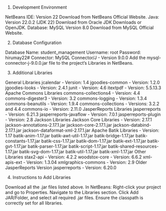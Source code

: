 1. Development Environment

NetBeans IDE: Version 22
Download from NetBeans Official Website.
Java: Version 22.0.2 (JDK 22)
Download from Oracle JDK Downloads or OpenJDK.
Database: MySQL Version 8.0
Download from MySQL Official Website.

2. Database Configuration

Database Name: student_management
Username: root
Password: hirumay22#
Connector: MySQL Connector/J - Version 9.0.0
Add the mysql-connector-j-9.0.0.jar file to the project’s Libraries in NetBeans.

3. Additional Libraries

General Libraries
jcalendar - Version: 1.4
jgoodies-common - Version: 1.2.0
jgoodies-looks - Version: 2.4.1
junit - Version: 4.6
itextpdf - Version: 5.5.13.3
Apache Commons Libraries
commons-collections4 - Version: 4.4
commons-digester3 - Version: 3.2
commons-logging - Version: 1.3.4
commons-beanutils - Version: 1.9.4
commons-collections - Versions: 3.2.2 and 4.4
commons-io - Version: 2.11.0
JasperReports Libraries
jasperreports - Version: 6.21.3
jasperreports-javaflow - Version: 7.0.1
jasperreports-plugin - Version: 2.8
Jackson Libraries
Jackson Core Libraries - Version: 2.17.1
jackson-annotations-2.17.1.jar
jackson-core-2.17.1.jar
jackson-databind-2.17.1.jar
jackson-dataformat-xml-2.17.1.jar
Apache Batik Libraries - Version: 1.17
batik-anim-1.17.jar
batik-awt-util-1.17.jar
batik-bridge-1.17.jar
batik-constants-1.17.jar
batik-css-1.17.jar
batik-dom-1.17.jar
batik-ext-1.17.jar
batik-gvt-1.17.jar
batik-parser-1.17.jar
batik-script-1.17.jar
batik-shared-resources-1.17.jar
batik-svg-dom-1.17.jar
batik-util-1.17.jar
batik-xml-1.17.jar
Other Libraries
stax2-api - Version: 4.2.2
woodstox-core - Version: 6.6.2
xml-apis-ext - Version: 1.3.04
xmlgraphics-commons - Version: 2.9
Older JasperReports Version
jasperreports - Version: 6.20.0


4. Instructions to Add Libraries

Download all the .jar files listed above.
In NetBeans:
Right-click your project and go to Properties.
Navigate to the Libraries section.
Click Add JAR/Folder, and select all required .jar files.
Ensure the classpath is correctly set for all libraries.

